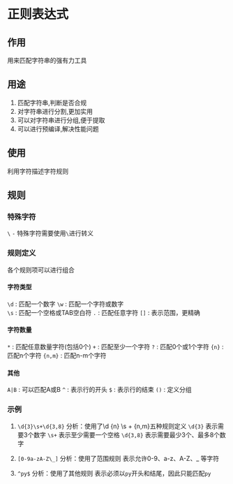 # 正则表达式
## 作用
用来匹配字符串的强有力工具

## 用途
1. 匹配字符串,判断是否合规
2. 对字符串进行分割,更加实用
3. 可以对字符串进行分组,便于提取
4. 可以进行预编译,解决性能问题

## 使用
利用字符描述字符规则

## 规则
### 特殊字符
`\` 
`-`
特殊字符需要使用`\`进行转义

### 规则定义

各个规则项可以进行组合

#### 字符类型
`\d`    : 匹配一个数字
`\w`    : 匹配一个字符或数字   
`\s`    : 匹配一个空格或TAB空白符
`.`     : 匹配任意字符
`[]`    : 表示范围，更精确

#### 字符数量
`*`     : 匹配任意数量字符(包括0个)
`+`     : 匹配至少一个字符
`?`     : 匹配0个或1个字符
`{n}`   : 匹配n个字符
`{n,m}` : 匹配n-m个字符

#### 其他
`A|B`   : 可以匹配A或B
`^`     : 表示行的开头
`$`     : 表示行的结束
`()`    : 定义分组

### 示例
1. `\d{3}\s+\d{3,8}`
分析：使用了\d {n} \s + {n,m}五种规则定义
`\d{3}` 表示需要3个数字
`\s+` 表示至少需要一个空格
`\d{3,8}` 表示需要最少3个、最多8个数字

2. `[0-9a-zA-Z\_]`
分析：使用了范围规则
表示允许0-9、a-z、A-Z、_ 等字符

3. `^py$`
分析：使用了其他规则
表示必须以`py`开头和结尾，因此只能匹配`py`














